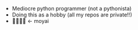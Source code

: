 - Mediocre python programmer (not a pythonista)
- Doing this as a hobby (all my repos are private!!)
- 🗿🗿🗿🗿 <- moyai

<!---
sypleks/sypleks is a ✨ special ✨ repository because its `README.md` (this file) appears on your GitHub profile.
You can click the Preview link to take a look at your changes.
--->
